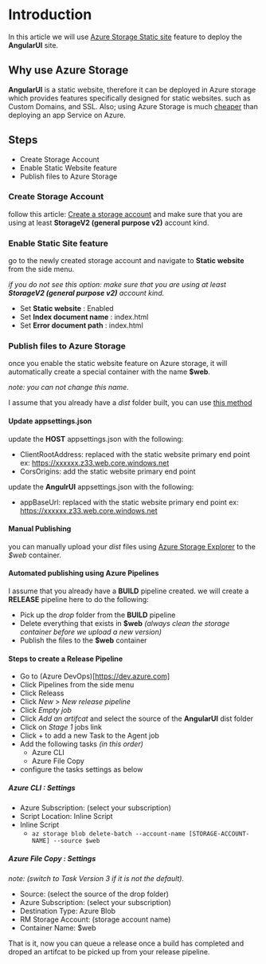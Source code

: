 # Introduction

In this article we will use [Azure Storage Static site](https://docs.microsoft.com/en-us/azure/storage/blobs/storage-blob-static-website) feature to deploy the **AngularUI** site.

## Why use Azure Storage

**AngularUI** is a static website, therefore it can be deployed in Azure storage which provides features specifically designed for static websites.
such as Custom Domains, and SSL.
Also; using Azure Storage is much [cheaper](https://azure.microsoft.com/en-us/pricing/details/storage/) than deploying an app Service on Azure.

## Steps

- Create Storage Account
- Enable Static Website feature
- Publish files to Azure Storage

### Create Storage Account

follow this article: [Create a storage account](https://docs.microsoft.com/en-us/azure/storage/common/storage-quickstart-create-account)
and make sure that you are using at least **StorageV2 (general purpose v2)** account kind.

### Enable Static Site feature

go to the newly created storage account and navigate to **Static website** from the side menu.

*if you do not see this option: make sure that you are using at least **StorageV2 (general purpose v2)** account kind.*

- Set **Static website** : Enabled
- Set **Index document name** : index.html
- Set **Error document path** : index.html

### Publish files to Azure Storage

once you enable the static website feature on Azure storage, it will automatically create a special container with the name **$web**.

*note: you can not change this name.*

I assume that you already have a *dist* folder built, you can use [this method](/docs/en/Deployment-Angular-Publish-Azure#prepare-the-publish-folder)

#### Update appsettings.json

update the **HOST** appsettings.json with the following:

- ClientRootAddress: replaced with the static website primary end point ex: https://xxxxxx.z33.web.core.windows.net
- CorsOrigins: add the static website primary end point

update the **AngulrUI** appsettings.json with the following:

- appBaseUrl: replaced with the static website primary end point ex: https://xxxxxx.z33.web.core.windows.net

#### Manual Publishing

you can manually upload your *dist* files using [Azure Storage Explorer](https://azure.microsoft.com/en-us/features/storage-explorer/) to the *$web* container.

#### Automated publishing using Azure Pipelines

I assume that you already have a **BUILD** pipeline created.
we will create a **RELEASE** pipeline here to do the following:

- Pick up the *drop* folder from the **BUILD** pipeline
- Delete everything that exists in **$web** *(always clean the storage container before we upload a new version)*
- Publish the files to the **$web** container

#### Steps to create a Release Pipeline

- Go to (Azure DevOps)[https://dev.azure.com]
- Click Pipelines from the side menu
- Click Releass
- Click *New* > *New release pipeline*
- Click *Empty job*
- Click *Add an artifcat* and select the source of the **AngularUI** dist folder
- Click on *Stage 1* jobs link
- Click + to add a new Task to the Agent job
- Add the following tasks *(in this order)*
  - Azure CLI
  - Azure File Copy
- configure the tasks settings as below

##### Azure CLI : Settings

- Azure Subscription: (select your subscription)
- Script Location: Inline Script
- Inline Script
  - ````az storage blob delete-batch --account-name [STORAGE-ACCOUNT-NAME] --source $web ````

##### Azure File Copy : Settings

*note: (switch to Task Version 3 if it is not the default).*

- Source: (select the source of the drop folder)
- Azure Subscription: (select your subscription)
- Destination Type: Azure Blob
- RM Storage Account: (storage account name)
- Container Name: $web

That is it, now you can queue a release once a build has completed and droped an artifcat to be picked up from your release pipeline.

<!-- ## BONUS: Custom Domain

you can use Azure Storage Static website feature to have your Custom domain redirected to it with SSL enabled.

for that to work, you have to serve the contents of the static website from Azure CDN.

### Steps to has a Custom Domain for your static website

- Create Azure CDN End point
- 

Azure Documentation: [Custom Domains](https://docs.microsoft.com/en-us/azure/storage/blobs/storage-blob-static-website#custom-domain-names) -->